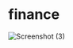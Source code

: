 # finance


![Screenshot (3)](https://github.com/Luthando496/finance/assets/85494427/ee77b316-4e68-4fc1-8cbb-adee69b81356)
